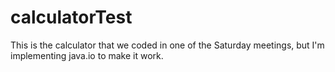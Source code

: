 # calculatorTest
This is the calculator that we coded in one of the Saturday meetings, but I'm implementing java.io to make it work.
